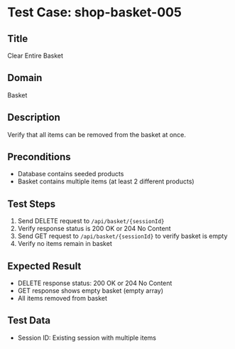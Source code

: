# Test Case: shop-basket-005

## Title
Clear Entire Basket

## Domain
Basket

## Description
Verify that all items can be removed from the basket at once.

## Preconditions
- Database contains seeded products
- Basket contains multiple items (at least 2 different products)

## Test Steps
1. Send DELETE request to `/api/basket/{sessionId}`
2. Verify response status is 200 OK or 204 No Content
3. Send GET request to `/api/basket/{sessionId}` to verify basket is empty
4. Verify no items remain in basket

## Expected Result
- DELETE response status: 200 OK or 204 No Content
- GET response shows empty basket (empty array)
- All items removed from basket

## Test Data
- Session ID: Existing session with multiple items